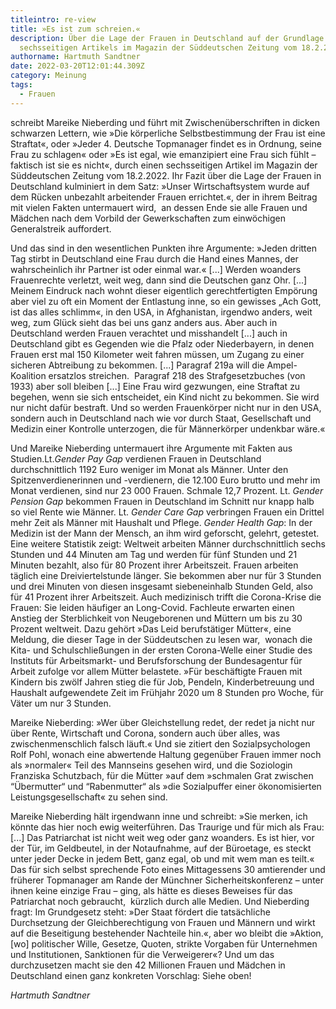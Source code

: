 ```yaml
---
titleintro: re-view
title: »Es ist zum schreien.«
description: Über die Lage der Frauen in Deutschland auf der Grundlage eines
  sechsseitigen Artikels im Magazin der Süddeutschen Zeitung vom 18.2.2022
authorname: Hartmuth Sandtner
date: 2022-03-20T12:01:44.309Z
category: Meinung
tags:
  - Frauen
---
```

schreibt Mareike Nieberding und führt mit Zwischenüberschriften in dicken schwarzen Lettern, wie »Die körperliche Selbstbestimmung der Frau ist eine Straftat«, oder »Jeder 4. Deutsche Topmanager findet es in Ordnung, seine Frau zu schlagen« oder »Es ist egal, wie emanzipiert eine Frau sich fühlt – faktisch ist sie es nicht«, durch einen sechsseitigen Artikel im Magazin der Süddeutschen Zeitung vom 18.2.2022. Ihr Fazit über die Lage der Frauen in Deutschland kulminiert in dem Satz: »Unser Wirtschaftsystem wurde auf dem Rücken unbezahlt arbeitender Frauen errichtet.«, der in ihrem Beitrag mit vielen Fakten untermauert wird,  an dessen Ende sie alle Frauen und Mädchen nach dem Vorbild der Gewerkschaften zum einwöchigen Generalstreik auffordert. 

Und das sind in den wesentlichen Punkten ihre Argumente: »Jeden dritten Tag stirbt in Deutschland eine Frau durch die Hand eines Mannes, der wahrscheinlich ihr Partner ist oder einmal war.« \[...] Werden woanders Frauenrechte verletzt, weit weg, dann sind die Deutschen ganz Ohr. \[...] Meinem Eindruck nach wohnt dieser eigentlich gerechtfertigten Empörung aber viel zu oft ein Moment der Entlastung inne, so ein gewisses „Ach Gott, ist das alles schlimm«, in den USA, in Afghanistan, irgendwo anders, weit weg, zum Glück sieht das bei uns ganz anders aus. Aber auch in Deutschland werden Frauen verachtet und misshandelt \[...] auch in Deutschland gibt es Gegenden wie die Pfalz oder Niederbayern, in denen Frauen erst mal 150 Kilometer weit fahren müssen, um Zugang zu einer sicheren Abtreibung zu bekommen. \[...] Paragraf 219a will die Ampel-Koalition ersatzlos streichen.  Paragraf 218 des Strafgesetzbuches (von 1933) aber soll bleiben \[...] Eine Frau wird gezwungen, eine Straftat zu begehen, wenn sie sich entscheidet, ein Kind nicht zu bekommen. Sie wird nur nicht dafür bestraft. Und so werden Frauenkörper nicht nur in den USA, sondern auch in Deutschland nach wie vor durch Staat, Gesellschaft und Medizin einer Kontrolle unterzogen, die für Männerkörper undenkbar wäre.«

Und Mareike Nieberding untermauert ihre Argumente mit Fakten aus Studien.Lt.*Gender Pay Gap* verdienen Frauen in Deutschland durchschnittlich 1192 Euro weniger im Monat als Männer. Unter den Spitzenverdienerinnen und -verdienern, die 12.100 Euro brutto und mehr im Monat verdienen, sind nur 23 000 Frauen. Schmale 12,7 Prozent. Lt. *Gender Pension Gap* bekommen Frauen in Deutschland im Schnitt nur knapp halb so viel Rente wie Männer. Lt. *Gender Care Gap* verbringen Frauen ein Drittel mehr Zeit als Männer mit Haushalt und Pflege. *Gender Health Gap*: In der Medizin ist der Mann der Mensch, an ihm wird geforscht, gelehrt, getestet. Eine weitere Statistik zeigt: Weltweit arbeiten Männer durchschnittlich sechs Stunden und 44 Minuten am Tag und werden für fünf Stunden und 21 Minuten bezahlt, also für 80 Prozent ihrer Arbeitszeit. Frauen arbeiten täglich eine Dreiviertelstunde länger. Sie bekommen aber nur für 3 Stunden und drei Minuten von diesen insgesamt siebeneinhalb Stunden Geld, also für 41 Prozent ihrer Arbeitszeit. Auch medizinisch trifft die Corona-Krise die Frauen: Sie leiden häufiger an Long-Covid. Fachleute erwarten einen Anstieg der Sterblichkeit von Neugeborenen und Müttern um bis zu 30 Prozent weltweit. Dazu gehört »Das Leid berufstätiger Mütter«, eine Meldung, die dieser Tage in der Süddeutschen zu lesen war,  wonach die Kita- und Schulschließungen in der ersten Corona-Welle einer Studie des Instituts für Arbeitsmarkt- und Berufsforschung der Bundesagentur für Arbeit zufolge vor allem Mütter belastete. »Für beschäftigte Frauen mit Kindern bis zwölf Jahren stieg die für Job, Pendeln, Kinderbetreuung und Haushalt aufgewendete Zeit im Frühjahr 2020 um 8 Stunden pro Woche, für Väter um nur 3 Stunden.

Mareike Nieberding: »Wer über Gleichstellung redet, der redet ja nicht nur über Rente, Wirtschaft und Corona, sondern auch über alles, was zwischenmenschlich falsch läuft.« Und sie zitiert den Sozialpsychologen Rolf Pohl, wonach eine abwertende Haltung gegenüber Frauen immer noch als »normaler« Teil des Mannseins gesehen wird, und die Soziologin Franziska Schutzbach, für die Mütter »auf dem »schmalen Grat zwischen “Übermutter“ und “Rabenmutter“ als »die Sozialpuffer einer ökonomisierten Leistungsgesellschaft« zu sehen sind. 

Mareike Nieberding hält irgendwann inne und schreibt: »Sie merken, ich könnte das hier noch ewig weiterführen. Das Traurige und für mich als Frau: \[...] Das Patriarchat ist nicht weit weg oder ganz woanders. Es ist hier, vor der Tür, im Geldbeutel, in der Notaufnahme, auf der Büroetage, es steckt unter jeder Decke in jedem Bett, ganz egal, ob und mit wem man es teilt.« Das für sich selbst sprechende Foto eines Mittagessens 30 amtierender und früherer Topmanager am Rande der Münchner Sicherheitskonferenz – unter ihnen keine einzige Frau – ging, als hätte es dieses Beweises für das Patriarchat noch gebraucht,  kürzlich durch alle Medien. Und Nieberding fragt: Im Grundgesetz steht: »Der Staat fördert die tatsächliche Durchsetzung der Gleichberechtigung von Frauen und Männern und wirkt auf die Beseitigung bestehender Nachteile hin.«, aber wo bleibt die »Aktion, \[wo] politischer Wille, Gesetze, Quoten, strikte Vorgaben für Unternehmen und Institutionen, Sanktionen für die Verweigerer«? Und um das durchzusetzen macht sie den 42 Millionen Frauen und Mädchen in Deutschland einen ganz konkreten Vorschlag: Siehe oben!

*Hartmuth Sandtner*